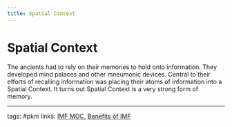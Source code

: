 ```yaml
---
title: Spatial Context
---
```

# Spatial Context
The ancients had to rely on their memories to hold onto information. They developed mind palaces and other mneumonic devices. Central to their efforts of recalling information was placing their atoms of information into a Spatial Context. It turns out Spatial Context is a very strong form of memory. 

---
tags: #pkm
links: [IMF MOC](out/imf-moc.md), [Benefits of IMF](out/benefits-of-imf.md)